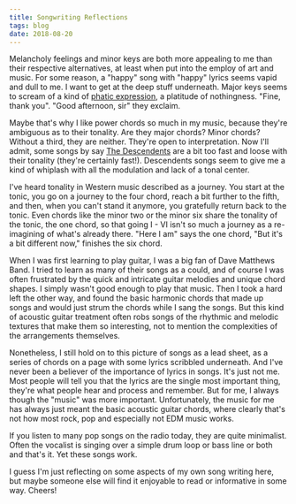 ```yaml
---
title: Songwriting Reflections
tags: blog
date: 2018-08-20
---
```


Melancholy feelings and minor keys are both more appealing to me than their respective alternatives, at least when put into the employ of art and music. For some reason, a "happy" song with "happy" lyrics seems vapid and dull to me. I want to get at the deep stuff underneath. Major keys seems to scream of a kind of [phatic expression](https://en.wikipedia.org/wiki/Phatic_expression), a platitude of nothingness. "Fine, thank you". "Good afternoon, sir" they exclaim.

Maybe that's why I like power chords so much in my music, because they're ambiguous as to their tonality. Are they major chords? Minor chords? Without a third, they are neither. They're open to interpretation. Now I'll admit, some songs by say [The Descendents](https://en.wikipedia.org/wiki/Descendents) are a bit too fast and loose with their tonality (they're certainly fast!). Descendents songs seem to give me a kind of whiplash with all the modulation and lack of a tonal center.

I've heard tonality in Western music described as a journey. You start at the tonic, you go on a journey to the four chord, reach a bit further to the fifth, and then, when you can't stand it anymore, you gratefully return back to the tonic. Even chords like the minor two or the minor six share the tonality of the tonic, the one chord, so that going I - VI isn't so much a journey as a re-imagining of what's already there. "Here I am" says the one chord, "But it's a bit different now," finishes the six chord.

When I was first learning to play guitar, I was a big fan of Dave Matthews Band. I tried to learn as many of their songs as a could, and of course I was often frustrated by the quick and intricate guitar melodies and unique chord shapes. I simply wasn't good enough to play that music. Then I took a hard left the other way, and found the basic harmonic chords that made up songs and would just strum the chords while I sang the songs. But this kind of acoustic guitar treatment often robs songs of the rhythmic and melodic textures that make them so interesting, not to mention the complexities of the arrangements themselves.

Nonetheless, I still hold on to this picture of songs as a lead sheet, as a series of chords on a page with some lyrics scribbled underneath. And I've never been a believer of the importance of lyrics in songs. It's just not me. Most people will tell you that the lyrics are the single most important thing, they're what people hear and process and remember. But for me, I always though the "music" was more important. Unfortunately, the music for me has always just meant the basic acoustic guitar chords, where clearly that's not how most rock, pop and especially not EDM music works.

If you listen to many pop songs on the radio today, they are quite minimalist. Often the vocalist is singing over a simple drum loop or bass line or both and that's it. Yet these songs work.

I guess I'm just reflecting on some aspects of my own song writing here, but maybe someone else will find it enjoyable to read or informative in some way. Cheers!
